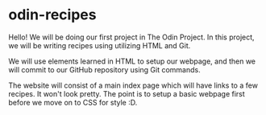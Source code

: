 # odin-recipes
Hello! We will be doing our first project in The Odin Project. In this project, we will be writing recipes using utilizing HTML and Git.

We will use elements learned in HTML to setup our webpage, and then we will commit to our GitHub repository using Git commands.

The website will consist of a main index page which will have links to a few recipes. It won't look pretty. The point is to setup a basic webpage first before we move on to CSS for style :D.
